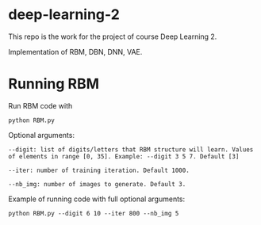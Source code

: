 # deep-learning-2
This repo is the work for  the project of course Deep Learning 2.

Implementation of RBM, DBN, DNN, VAE.

# Running RBM
Run RBM code with

``` python RBM.py ```

Optional arguments:
```
--digit: list of digits/letters that RBM structure will learn. Values of elements in range [0, 35]. Example: --digit 3 5 7. Default [3]

--iter: number of training iteration. Default 1000.

--nb_img: number of images to generate. Default 3.
```
Example of running code with full optional arguments:

```python RBM.py --digit 6 10 --iter 800 --nb_img 5```
